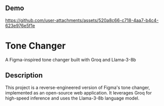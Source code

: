 ## Demo

https://github.com/user-attachments/assets/520a8c66-c718-4aa7-b4c4-623e976e5f1e

# Tone Changer

A Figma-inspired tone changer built with Groq and Llama-3-8b

## Description

This project is a reverse-engineered version of Figma's tone changer, implemented as an open-source web application. It leverages Groq for high-speed inference and uses the Llama-3-8b language model.

